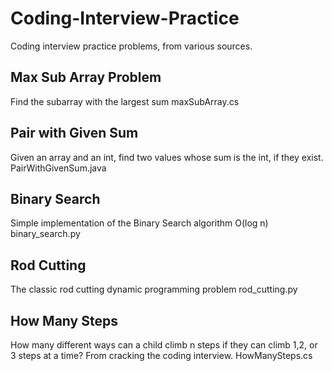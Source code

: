 # Coding-Interview-Practice
Coding interview practice problems, from various sources.

## Max Sub Array Problem
Find the subarray with the largest sum
maxSubArray.cs

## Pair with Given Sum
Given an array and an int, find two values whose sum is the int, if they exist.
PairWithGivenSum.java

## Binary Search
Simple implementation of the Binary Search algorithm O(log n)
binary_search.py

## Rod Cutting
The classic rod cutting dynamic programming problem
rod_cutting.py

## How Many Steps
How many different ways can a child climb n steps if they can climb 1,2, or 3 steps at a time? From cracking the coding interview.
HowManySteps.cs
